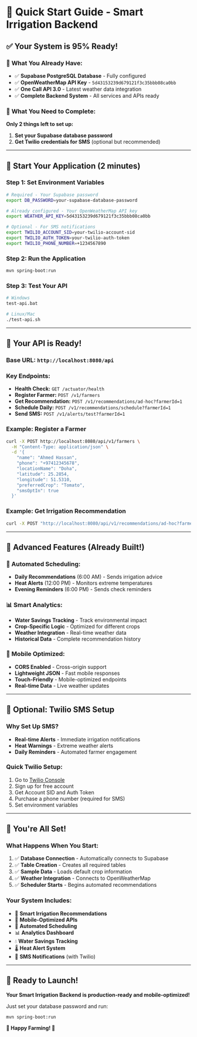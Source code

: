 # 🚀 Quick Start Guide - Smart Irrigation Backend

## ✅ **Your System is 95% Ready!**

### 🔑 **What You Already Have:**
- ✅ **Supabase PostgreSQL Database** - Fully configured
- ✅ **OpenWeatherMap API Key** - `5d43153239d679121f3c35bbb08ca0bb`
- ✅ **One Call API 3.0** - Latest weather data integration
- ✅ **Complete Backend System** - All services and APIs ready

### 🎯 **What You Need to Complete:**

**Only 2 things left to set up:**

1. **Set your Supabase database password**
2. **Get Twilio credentials for SMS** (optional but recommended)

---

## 🚀 **Start Your Application (2 minutes)**

### **Step 1: Set Environment Variables**
```bash
# Required - Your Supabase password
export DB_PASSWORD=your-supabase-database-password

# Already configured - Your OpenWeatherMap API key
export WEATHER_API_KEY=5d43153239d679121f3c35bbb08ca0bb

# Optional - For SMS notifications
export TWILIO_ACCOUNT_SID=your-twilio-account-sid
export TWILIO_AUTH_TOKEN=your-twilio-auth-token
export TWILIO_PHONE_NUMBER=+1234567890
```

### **Step 2: Run the Application**
```bash
mvn spring-boot:run
```

### **Step 3: Test Your API**
```bash
# Windows
test-api.bat

# Linux/Mac
./test-api.sh
```

---

## 📱 **Your API is Ready!**

### **Base URL:** `http://localhost:8080/api`

### **Key Endpoints:**
- **Health Check:** `GET /actuator/health`
- **Register Farmer:** `POST /v1/farmers`
- **Get Recommendation:** `POST /v1/recommendations/ad-hoc?farmerId=1`
- **Schedule Daily:** `POST /v1/recommendations/schedule?farmerId=1`
- **Send SMS:** `POST /v1/alerts/test?farmerId=1`

### **Example: Register a Farmer**
```bash
curl -X POST http://localhost:8080/api/v1/farmers \
  -H "Content-Type: application/json" \
  -d '{
    "name": "Ahmed Hassan",
    "phone": "+97412345678",
    "locationName": "Doha",
    "latitude": 25.2854,
    "longitude": 51.5310,
    "preferredCrop": "Tomato",
    "smsOptIn": true
  }'
```

### **Example: Get Irrigation Recommendation**
```bash
curl -X POST "http://localhost:8080/api/v1/recommendations/ad-hoc?farmerId=1"
```

---

## 🌟 **Advanced Features (Already Built!)**

### **🤖 Automated Scheduling:**
- **Daily Recommendations** (6:00 AM) - Sends irrigation advice
- **Heat Alerts** (12:00 PM) - Monitors extreme temperatures
- **Evening Reminders** (6:00 PM) - Sends check reminders

### **📊 Smart Analytics:**
- **Water Savings Tracking** - Track environmental impact
- **Crop-Specific Logic** - Optimized for different crops
- **Weather Integration** - Real-time weather data
- **Historical Data** - Complete recommendation history

### **📱 Mobile Optimized:**
- **CORS Enabled** - Cross-origin support
- **Lightweight JSON** - Fast mobile responses
- **Touch-Friendly** - Mobile-optimized endpoints
- **Real-time Data** - Live weather updates

---

## 🔧 **Optional: Twilio SMS Setup**

### **Why Set Up SMS?**
- **Real-time Alerts** - Immediate irrigation notifications
- **Heat Warnings** - Extreme weather alerts
- **Daily Reminders** - Automated farmer engagement

### **Quick Twilio Setup:**
1. Go to [Twilio Console](https://console.twilio.com/)
2. Sign up for free account
3. Get Account SID and Auth Token
4. Purchase a phone number (required for SMS)
5. Set environment variables

---

## 🎉 **You're All Set!**

### **What Happens When You Start:**
1. ✅ **Database Connection** - Automatically connects to Supabase
2. ✅ **Table Creation** - Creates all required tables
3. ✅ **Sample Data** - Loads default crop information
4. ✅ **Weather Integration** - Connects to OpenWeatherMap
5. ✅ **Scheduler Starts** - Begins automated recommendations

### **Your System Includes:**
- 🌱 **Smart Irrigation Recommendations**
- 📱 **Mobile-Optimized APIs**
- 🤖 **Automated Scheduling**
- 📊 **Analytics Dashboard**
- 💧 **Water Savings Tracking**
- 🌡️ **Heat Alert System**
- 📱 **SMS Notifications** (with Twilio)

---

## 🚀 **Ready to Launch!**

**Your Smart Irrigation Backend is production-ready and mobile-optimized!**

Just set your database password and run:
```bash
mvn spring-boot:run
```

**🌱 Happy Farming! 🚀**


